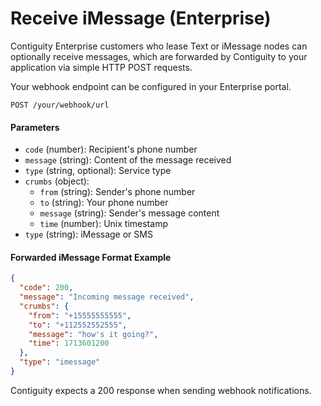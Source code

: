 
# Receive iMessage (Enterprise)
Contiguity Enterprise customers who lease Text or iMessage nodes can optionally receive messages, which are forwarded by Contiguity to your application via simple HTTP POST requests.

Your webhook endpoint can be configured in your Enterprise portal.

`POST /your/webhook/url`

#### Parameters

- `code` (number): Recipient's phone number
- `message` (string): Content of the message received
- `type` (string, optional): Service type
- `crumbs` (object):
  - `from` (string): Sender's phone number
  - `to` (string): Your phone number
  - `message` (string): Sender's message content
  - `time` (number): Unix timestamp
- `type` (string): iMessage or SMS

#### Forwarded iMessage Format Example

```json
{
  "code": 200,
  "message": "Incoming message received",
  "crumbs": {
    "from": "+15555555555",
    "to": "+112552552555",
    "message": "how's it going?",
    "time": 1713601200
  },
  "type": "imessage"
}
```

Contiguity expects a 200 response when sending webhook notifications.